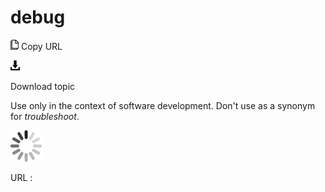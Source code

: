 # debug

![Copy URL](media/debug/Copy.png)
Copy URL

![Download](media/debug/Download.png)

Download topic

Use only in the context of software development. Don't use as a synonym for *troubleshoot*. 

![In progress](media/debug/activity-large.gif)

URL :
